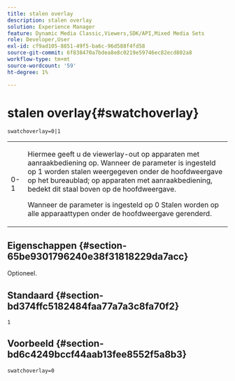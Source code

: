 ```yaml
---
title: stalen overlay
description: stalen overlay
solution: Experience Manager
feature: Dynamic Media Classic,Viewers,SDK/API,Mixed Media Sets
role: Developer,User
exl-id: cf9ad105-8851-49f5-ba6c-96d588f4fd58
source-git-commit: 6f838470a7bdea8e8c0219e59746ec82ecd802a8
workflow-type: tm+mt
source-wordcount: '59'
ht-degree: 1%

---
```


# stalen overlay{#swatchoverlay}

`swatchoverlay=0|1`

<table id="table_9B98C97485DD4DEB8A6ECBCE8DF6B886"> 
 <tbody> 
  <tr> 
   <td colname="col1"> <p> <span class="codeph"> 0-1 </span> </p> </td> 
   <td colname="col2"> <p>Hiermee geeft u de viewerlay-out op apparaten met aanraakbediening op. Wanneer de parameter is ingesteld op <span class="codeph"> 1 </span>worden stalen weergegeven onder de hoofdweergave op het bureaublad; op apparaten met aanraakbediening, bedekt dit staal boven op de hoofdweergave. </p> <p>Wanneer de parameter is ingesteld op <span class="codeph"> 0 </span>Stalen worden op alle apparaattypen onder de hoofdweergave gerenderd. </p> </td> 
  </tr> 
 </tbody> 
</table>

## Eigenschappen {#section-65be9301796240e38f31818229da7acc}

Optioneel.

## Standaard {#section-bd374ffc5182484faa77a7a3c8fa70f2}

`1`

## Voorbeeld {#section-bd6c4249bccf44aab13fee8552f5a8b3}

`swatchoverlay=0`
